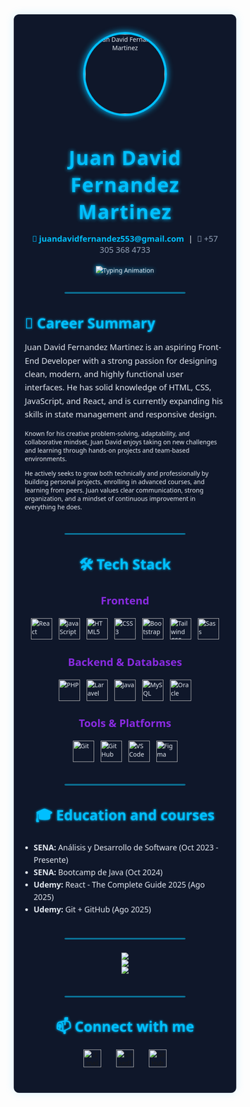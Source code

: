 <div style="max-width: 860px; margin: auto; font-family: 'Segoe UI', Tahoma, Geneva, Verdana, sans-serif; color: #e2e8f0; background-color: #0f172a; padding: 40px 25px; border-radius: 12px; box-shadow: 0 0 20px rgba(0,191,255,0.15);">

  <div style="text-align: center; margin-bottom: 30px;">
    <img 
      src="https://github.com/JuanDavidFernandez2103.png?size=200" 
      alt="Juan David Fernandez Martinez" 
      width="180" 
      style="border-radius: 50%; border: 5px solid #00BFFF; box-shadow: 0 0 15px #00BFFF; transition: transform 0.3s ease;"
      onmouseover="this.style.transform='scale(1.08)'"
      onmouseout="this.style.transform='scale(1)'"
    />
  </div>

  <h1 style="color: #00BFFF; font-weight: 900; font-size: 2.8rem; text-align: center; letter-spacing: 1.5px; margin-bottom: 10px; text-shadow: 0 0 8px #00BFFF;">
    Juan David Fernandez Martinez
  </h1>

  <p style="text-align: center; font-size: 1.15rem; margin-bottom: 20px;">
    <a 
      href="mailto:juan.fernandez03@globant.com" 
      style="color:#00BFFF; text-decoration: none; font-weight: 600;" 
      title="Enviar correo">
      📧 juandavidfernandez553@gmail.com
    </a>
    &nbsp;|&nbsp;
    <span title="Número de contacto" style="color: #94A3B8;">📱 +57 305 368 4733</span>
  </p>

  <div style="text-align: center; margin-top: 25px;">
    <img 
      src="https://readme-typing-svg.herokuapp.com?font=JetBrains+Mono&size=22&pause=1200&color=00BFFF&center=true&vCenter=true&width=700&lines=💻+Front-end+Developer;;🚀+Siempre+aprendiendo+y+creciendo"
      alt="Typing Animation"
      style="filter: drop-shadow(0 0 5px #00BFFF);"
    />
  </div>

  <hr style="margin: 40px auto 30px auto; width: 60%; border: 1.5px solid #00BFFF; border-radius: 8px;" />

  <section style="text-align: left; max-width: 800px; margin: auto;">
    <h2 style="color: #00BFFF; font-size: 2rem; font-weight: bold; margin-bottom: 15px; text-shadow: 0 0 5px #00BFFF;">💼 Career Summary</h2>
    <p style="font-size: 1.15rem; line-height: 1.65;">
      Juan David Fernandez Martinez is an aspiring Front-End Developer with a strong passion for designing clean, modern, and highly functional user interfaces. He has solid knowledge of HTML, CSS, JavaScript, and React, and is currently expanding his skills in state management and responsive design.

Known for his creative problem-solving, adaptability, and collaborative mindset, Juan David enjoys taking on new challenges and learning through hands-on projects and team-based environments.

He actively seeks to grow both technically and professionally by building personal projects, enrolling in advanced courses, and learning from peers. Juan values clear communication, strong organization, and a mindset of continuous improvement in everything he does.
    </p>
  </section>

  <hr style="margin: 50px auto 30px auto; width: 60%; border: 1.5px solid #00BFFF; border-radius: 8px;" />

  <section>
    <h2 style="color: #00BFFF; font-size: 2rem; font-weight: bold; margin-bottom: 20px; text-align: center; text-shadow: 0 0 5px #00BFFF;">🛠️ Tech Stack</h2>
    <h3 style="color: #8A2BE2; font-size: 1.5rem; text-align: center;">Frontend</h3>
    <div style="display: flex; justify-content: center; flex-wrap: wrap; gap: 15px; margin-bottom: 30px;">
      <img src="https://skillicons.dev/icons?i=react" title="React" height="48" />
      <img src="https://skillicons.dev/icons?i=javascript" title="JavaScript" height="48" />
      <img src="https://skillicons.dev/icons?i=html" title="HTML5" height="48" />
      <img src="https://skillicons.dev/icons?i=css" title="CSS3" height="48" />
      <img src="https://skillicons.dev/icons?i=bootstrap" title="Bootstrap" height="48" />
      <img src="https://skillicons.dev/icons?i=tailwind" title="Tailwind CSS" height="48" />
      <img src="https://skillicons.dev/icons?i=sass" title="Sass" height="48" />
    </div>
    <h3 style="color: #8A2BE2; font-size: 1.5rem; text-align: center;">Backend & Databases</h3>
    <div style="display: flex; justify-content: center; flex-wrap: wrap; gap: 15px; margin-bottom: 30px;">
      <img src="https://skillicons.dev/icons?i=php" title="PHP" height="48" />
      <img src="https://skillicons.dev/icons?i=laravel" title="Laravel" height="48" />
      <img src="https://skillicons.dev/icons?i=java" title="Java" height="48" />
      <img src="https://skillicons.dev/icons?i=mysql" title="MySQL" height="48" />
      <img src="https://upload.wikimedia.org/wikipedia/commons/thumb/5/50/Oracle_logo.svg/64px-Oracle_logo.svg.png" title="Oracle" height="48" />
    </div>
    <h3 style="color: #8A2BE2; font-size: 1.5rem; text-align: center;">Tools & Platforms</h3>
    <div style="display: flex; justify-content: center; flex-wrap: wrap; gap: 15px;">
      <img src="https://skillicons.dev/icons?i=git" title="Git" height="48" />
      <img src="https://skillicons.dev/icons?i=github" title="GitHub" height="48" />
      <img src="https://skillicons.dev/icons?i=vscode" title="VS Code" height="48" />
      <img src="https://skillicons.dev/icons?i=figma" title="Figma" height="48" />
    </div>
  </section>

  <hr style="margin: 50px auto 30px auto; width: 60%; border: 1.5px solid #00BFFF; border-radius: 8px;" />

  <section>
    <h2 style="color: #00BFFF; font-size: 2rem; font-weight: bold; text-align: center; text-shadow: 0 0 5px #00BFFF;">🎓 Education and courses</h2>
    <ul style="font-size: 1.1rem; line-height: 1.6; padding-left: 20px; margin-top: 20px;">
      <li><strong>SENA:</strong> Análisis y Desarrollo de Software (Oct 2023 - Presente)</li>
      <li><strong>SENA:</strong> Bootcamp de Java (Oct 2024)</li>
      <li><strong>Udemy:</strong> React - The Complete Guide 2025 (Ago 2025)</li>
      <li><strong>Udemy:</strong> Git + GitHub (Ago 2025)</li>
    </ul>
  </section>

  <hr style="margin: 50px auto 30px auto; width: 60%; border: 1.5px solid #00BFFF; border-radius: 8px;" />

  <p align="center">
    <img src="https://github-readme-stats.vercel.app/api?username=JuanDavidFernandez2103&show_icons=true&theme=tokyonight&hide_border=true&locale=en" />
    <br>
    <img src="https://github-readme-streak-stats.herokuapp.com/?user=JuanDavidFernandez2103&theme=material-palenight" />
    <br>
    <img src="https://komarev.com/ghpvc/?username=JuanDavidFernandez2103&label=Profile%20views&color=0e75b6&style=flat" />
  </p>

  <hr style="margin: 50px auto 30px auto; width: 60%; border: 1.5px solid #00BFFF; border-radius: 8px;" />

  <section style="text-align: center; margin-top: 40px;">
    <h2 style="color: #00BFFF; font-size: 2rem; font-weight: bold; margin-bottom: 20px; text-shadow: 0 0 5px #00BFFF;">📫 Connect with me</h2>
    <p>
      <a href="mailto:juandavidfernandez553@gmail.com" target="_blank" rel="noopener" style="margin: 0 15px;">
        <img src="https://skillicons.dev/icons?i=gmail" height="40" alt="Email" />
      </a>
      <a href="https://www.linkedin.com/in/[TU-USUARIO-LINKEDIN]" target="_blank" rel="noopener" style="margin: 0 15px;">
        <img src="https://skillicons.dev/icons?i=linkedin" height="40" alt="LinkedIn" />
      </a>
      <a href="https://github.com/JuanDavidFernandez2103" target="_blank" rel="noopener" style="margin: 0 15px;">
        <img src="https://skillicons.dev/icons?i=github" height="40" alt="GitHub" />
      </a>
    </p>
  </section>

</div>
